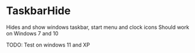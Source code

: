 # TaskbarHide
Hides and show windows taskbar, start menu and clock icons
Should work on Windows 7 and 10

TODO: Test on windows 11 and XP

